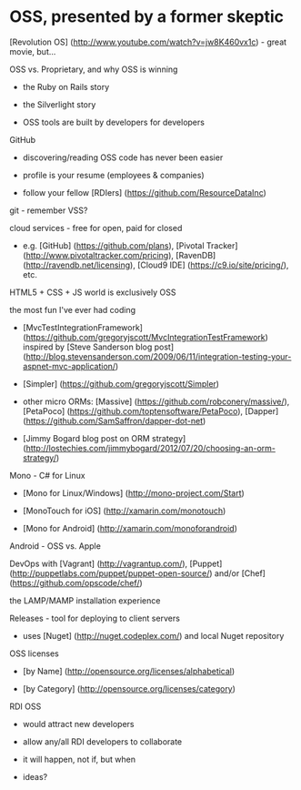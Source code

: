 # OSS, presented by a former skeptic

[Revolution OS] (http://www.youtube.com/watch?v=jw8K460vx1c) - great movie, but...

OSS vs. Proprietary, and why OSS is winning

* the Ruby on Rails story

* the Silverlight story

* OSS tools are built by developers for developers

GitHub 

* discovering/reading OSS code has never been easier

* profile is your resume (employees & companies)

* follow your fellow [RDIers] (https://github.com/ResourceDataInc)

git - remember VSS?

cloud services - free for open, paid for closed

* e.g. [GitHub] (https://github.com/plans), [Pivotal Tracker] (http://www.pivotaltracker.com/pricing), [RavenDB] (http://ravendb.net/licensing), [Cloud9 IDE] (https://c9.io/site/pricing/), etc.

HTML5 + CSS + JS world is exclusively OSS

the most fun I've ever had coding

* [MvcTestIntegrationFramework] (https://github.com/gregoryjscott/MvcIntegrationTestFramework) inspired by [Steve Sanderson blog post] (http://blog.stevensanderson.com/2009/06/11/integration-testing-your-aspnet-mvc-application/)

* [Simpler] (https://github.com/gregoryjscott/Simpler)

* other micro ORMs: [Massive] (https://github.com/robconery/massive/), [PetaPoco] (https://github.com/toptensoftware/PetaPoco), [Dapper] (https://github.com/SamSaffron/dapper-dot-net)
 
* [Jimmy Bogard blog post on ORM strategy] (http://lostechies.com/jimmybogard/2012/07/20/choosing-an-orm-strategy/)

Mono - C# for Linux

* [Mono for Linux/Windows] (http://mono-project.com/Start)

* [MonoTouch for iOS] (http://xamarin.com/monotouch)

* [Mono for Android] (http://xamarin.com/monoforandroid)

Android - OSS vs. Apple

DevOps with [Vagrant] (http://vagrantup.com/), [Puppet] (http://puppetlabs.com/puppet/puppet-open-source/) and/or [Chef] (https://github.com/opscode/chef/)

the LAMP/MAMP installation experience

Releases - tool for deploying to client servers

* uses [Nuget] (http://nuget.codeplex.com/) and local Nuget repository

OSS licenses

* [by Name] (http://opensource.org/licenses/alphabetical)

* [by Category] (http://opensource.org/licenses/category)

RDI OSS

* would attract new developers

* allow any/all RDI developers to collaborate

* it will happen, not if, but when

* ideas?
